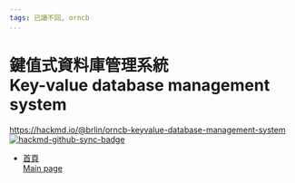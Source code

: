 ```yaml
---
tags: 已讀不回, orncb
...
```


# 鍵值式資料庫管理系統<br>Key-value database management system

<https://hackmd.io/@brlin/orncb-keyvalue-database-management-system><br>[![hackmd-github-sync-badge](https://hackmd.io/roHUOxp_RCeCsJ8oYZ4KxA/badge)](https://hackmd.io/roHUOxp_RCeCsJ8oYZ4KxA)

* [首頁<br>Main page](/roHUOxp_RCeCsJ8oYZ4KxA)
